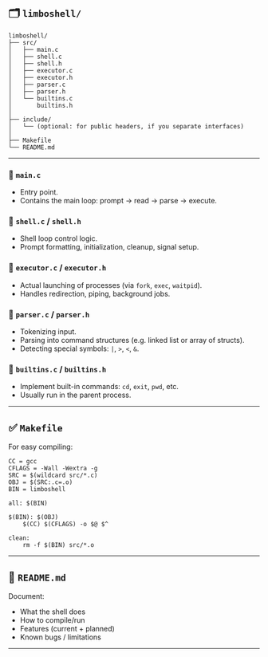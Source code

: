 ## 🗂️ `limboshell/`

```
limboshell/
├── src/
│   ├── main.c
│   ├── shell.c
│   ├── shell.h
│   ├── executor.c
│   ├── executor.h
│   ├── parser.c
│   ├── parser.h
│   └── builtins.c
│       builtins.h
│
├── include/
│   └── (optional: for public headers, if you separate interfaces)
│
├── Makefile
└── README.md
```

---

### 🔹 `main.c`

* Entry point.
* Contains the main loop: prompt → read → parse → execute.

### 🔹 `shell.c` / `shell.h`

* Shell loop control logic.
* Prompt formatting, initialization, cleanup, signal setup.

### 🔹 `executor.c` / `executor.h`

* Actual launching of processes (via `fork`, `exec`, `waitpid`).
* Handles redirection, piping, background jobs.

### 🔹 `parser.c` / `parser.h`

* Tokenizing input.
* Parsing into command structures (e.g. linked list or array of structs).
* Detecting special symbols: `|`, `>`, `<`, `&`.

### 🔹 `builtins.c` / `builtins.h`

* Implement built-in commands: `cd`, `exit`, `pwd`, etc.
* Usually run in the parent process.

---

## ✅ `Makefile`

For easy compiling:

```make
CC = gcc
CFLAGS = -Wall -Wextra -g
SRC = $(wildcard src/*.c)
OBJ = $(SRC:.c=.o)
BIN = limboshell

all: $(BIN)

$(BIN): $(OBJ)
	$(CC) $(CFLAGS) -o $@ $^

clean:
	rm -f $(BIN) src/*.o
```

---

## 📄 `README.md`

Document:

* What the shell does
* How to compile/run
* Features (current + planned)
* Known bugs / limitations

---
